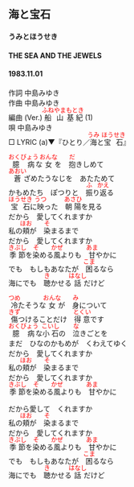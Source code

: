 <style type="text/css">
	ruby{
	    ruby-position: over;
	}
	ruby > rt{font-size: 12px;color:red;}
	p{font:16px;font-size: '楷体'}
</style>
## 海と宝石
#### うみとほうせき
#### THE SEA AND THE JEWELS
#### 1983.11.01


作詞      中島みゆき  
作曲      中島みゆき  
編曲 (Ver.)  <ruby><rb>船山</rb><rp>(</rp><rt>ふねやま</rt><rp>)</rp></ruby><ruby><rb>基紀</rb><rp>(</rp><rt>もとき</rt><rp>)</rp></ruby> (1)  
唄      中島みゆき  
□ LYRIC (a)▼『ひとり／<ruby><rb>海</rb><rp>(</rp><rt>うみ</rt><rp>)</rp></ruby>と<ruby><rb>宝石</rb><rp>(</rp><rt>ほうせき</rt><rp>)</rp></ruby>』　　

 
<ruby><rb>臆病</rb><rp>(</rp><rt>おくびょう</rt><rp>)</rp></ruby>な<ruby><rb>女</rb><rp>(</rp><rt>おんな</rt><rp>)</rp></ruby>を　<ruby><rb>抱</rb><rp>(</rp><rt>だ</rt><rp>)</rp></ruby>きしめて  
<ruby><rb>蒼</rb><rp>(</rp><rt>あおい</rt><rp>)</rp></ruby>ざめたうなじを　あたためて  
かもめたち　ぽつりと　<ruby><rb>振</rb><rp>(</rp><rt>ふ</rt><rp>)</rp></ruby>り<ruby><rb>返</rb><rp>(</rp><rt>かえ</rt><rp>)</rp></ruby>る  
<ruby><rb>宝石</rb><rp>(</rp><rt>ほうせき</rt><rp>)</rp></ruby>に<ruby><rb>映</rb><rp>(</rp><rt>うつ</rt><rp>)</rp></ruby>った　<ruby><rb>朝陽</rb><rp>(</rp><rt>あさひ</rt><rp>)</rp></ruby>を見る  
だから　愛してくれますか  
私の<ruby><rb>頬</rb><rp>(</rp><rt>ほお</rt><rp>)</rp></ruby>が　<ruby><rb>染</rb><rp>(</rp><rt>そ</rt><rp>)</rp></ruby>まるまで  
だから　愛してくれますか  
<ruby><rb>季節</rb><rp>(</rp><rt>きぶし</rt><rp>)</rp></ruby>を<ruby><rb>染</rb><rp>(</rp><rt>そ</rt><rp>)</rp></ruby>める<ruby><rb>風</rb><rp>(</rp><rt>かぜ</rt><rp>)</rp></ruby>よりも　<ruby><rb>甘</rb><rp>(</rp><rt>あま</rt><rp>)</rp></ruby>やかに  
でも　もしもあなたが　<ruby><rb>困</rb><rp>(</rp><rt>こま</rt><rp>)</rp></ruby>るなら  
海にでも　<ruby><rb>聴</rb><rp>(</rp><rt>き</rt><rp>)</rp></ruby>かせる<ruby><rb>話</rb><rp>(</rp><rt>はなし</rt><rp>)</rp></ruby>だけど  
  
<ruby><rb>冷</rb><rp>(</rp><rt>つめ</rt><rp>)</rp></ruby>たそうな<ruby><rb>女</rb><rp>(</rp><rt>おんな</rt><rp>)</rp></ruby>が　<ruby><rb>身</rb><rp>(</rp><rt>み</rt><rp>)</rp></ruby>について  
<ruby><rb>傷</rb><rp>(</rp><rt>きず</rt><rp>)</rp></ruby>つけることだけ　<ruby><rb>得意</rb><rp>(</rp><rt>とくい</rt><rp>)</rp></ruby>です  
<ruby><rb>臆病</rb><rp>(</rp><rt>おくびょう</rt><rp>)</rp></ruby>な<ruby><rb>小石</rb><rp>(</rp><rt>こいし</rt><rp>)</rp></ruby>の　<ruby><rb>泣</rb><rp>(</rp><rt>な</rt><rp>)</rp></ruby>きごとを  
まだ　ひなのかもめが　くわえてゆく  
だから　愛してくれますか  
私の<ruby><rb>頬</rb><rp>(</rp><rt>ほお</rt><rp>)</rp></ruby>が　<ruby><rb>染</rb><rp>(</rp><rt>そ</rt><rp>)</rp></ruby>まるまで  
だから　愛してくれますか  
<ruby><rb>季節</rb><rp>(</rp><rt>きぶし</rt><rp>)</rp></ruby>を<ruby><rb>染</rb><rp>(</rp><rt>そ</rt><rp>)</rp></ruby>める<ruby><rb>風</rb><rp>(</rp><rt>かぜ</rt><rp>)</rp></ruby>よりも　<ruby><rb>甘</rb><rp>(</rp><rt>あま</rt><rp>)</rp></ruby>やかに  
  
だから愛して　くれますか  
私の<ruby><rb>頬</rb><rp>(</rp><rt>ほお</rt><rp>)</rp></ruby>が　<ruby><rb>染</rb><rp>(</rp><rt>そ</rt><rp>)</rp></ruby>まるまで  
だから　愛してくれますか  
<ruby><rb>季節</rb><rp>(</rp><rt>きぶし</rt><rp>)</rp></ruby>を<ruby><rb>染</rb><rp>(</rp><rt>そ</rt><rp>)</rp></ruby>める<ruby><rb>風</rb><rp>(</rp><rt>かぜ</rt><rp>)</rp></ruby>よりも　<ruby><rb>甘</rb><rp>(</rp><rt>あま</rt><rp>)</rp></ruby>やかに  
でも　もしもあなたが　<ruby><rb>困</rb><rp>(</rp><rt>こま</rt><rp>)</rp></ruby>るなら  
海にでも　<ruby><rb>聴</rb><rp>(</rp><rt>き</rt><rp>)</rp></ruby>かせる<ruby><rb>話</rb><rp>(</rp><rt>はなし</rt><rp>)</rp></ruby>だけど  